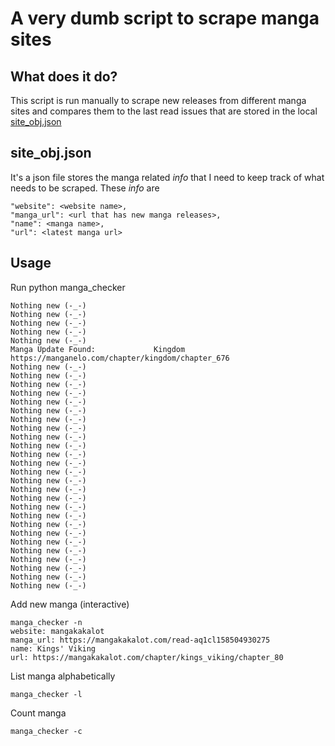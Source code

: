 # A very dumb script to scrape manga sites

## What does it do?

This script is run manually to scrape new releases from different manga sites and compares them to the last read issues that are stored in the local [site_obj.json](site_obj.json)

## site_obj.json

It's a json file stores the manga related _info_ that I need to keep track of what needs to be scraped. These _info_ are

```
"website": <website name>,
"manga_url": <url that has new manga releases>,
"name": <manga name>,
"url": <latest manga url>
```

## Usage

Run
python manga_checker

```
Nothing new (-_-)
Nothing new (-_-)
Nothing new (-_-)
Nothing new (-_-)
Nothing new (-_-)
Manga Update Found:             Kingdom         https://manganelo.com/chapter/kingdom/chapter_676
Nothing new (-_-)
Nothing new (-_-)
Nothing new (-_-)
Nothing new (-_-)
Nothing new (-_-)
Nothing new (-_-)
Nothing new (-_-)
Nothing new (-_-)
Nothing new (-_-)
Nothing new (-_-)
Nothing new (-_-)
Nothing new (-_-)
Nothing new (-_-)
Nothing new (-_-)
Nothing new (-_-)
Nothing new (-_-)
Nothing new (-_-)
Nothing new (-_-)
Nothing new (-_-)
Nothing new (-_-)
Nothing new (-_-)
Nothing new (-_-)
Nothing new (-_-)
Nothing new (-_-)
Nothing new (-_-)
Nothing new (-_-)
```

Add new manga (interactive)

```
manga_checker -n
website: mangakakalot
manga_url: https://mangakakalot.com/read-aq1cl158504930275
name: Kings' Viking
url: https://mangakakalot.com/chapter/kings_viking/chapter_80
```

List manga alphabetically

```
manga_checker -l
```

Count manga

```
manga_checker -c
```
